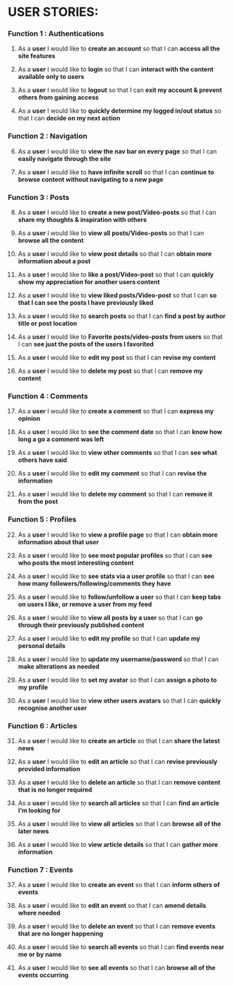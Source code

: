 # USER STORIES:

### Function 1 : Authentications
1. As a **user** I would like to **create an account** so that I can **access all the site features**

2. As a **user** I would like to **login** so that I can **interact with the content available only to users**

3. As a **user** I would like to **logout** so that I can **exit my account & prevent others from gaining access**

4. As a **user** I would like to **quickly determine my logged in/out status** so that I can **decide on my next action**

### Function 2 : Navigation	
6. As a **user** I would like to **view the nav bar on every page** so that I can **easily navigate through the site**

7. As a **user** I would like to **have infinite scroll** so that I can **continue to browse content without navigating to a new page**

### Function 3 : Posts
8. As a **user** I would like to **create a new post/Video-posts** so that I can **share my thoughts & inspiration with others**

9. As a **user** I would like to **view all posts/Video-posts** so that I can **browse all the content**

10. As a **user** I would like to **view post details** so that I can **obtain more information about a post**

11. As a **user** I would like to **like a post/Video-post** so that I can **quickly show my appreciation for another users content**

12. As a **user** I would like to **view liked posts/Video-post** so that I can **so that I can see the posts I have previously liked**

13. As a **user** I would like to **search posts** so that I can **find a post by author title or post location**

14. As a **user** I would like to **Favorite posts/video-posts from  users** so that I can **see just the posts of the users I favorited**

15. As a **user** I would like to **edit my post** so that I can **revise my content**

16. As a **user** I would like to **delete my post** so that I can **remove my content**

### Function 4 : Comments
17. As a **user** I would like to **create a comment** so that I can **express my opinion**

18. As a **user** I would like to **see the comment date** so that I can **know how long a go a comment was left**

19. As a **user** I would like to **view other comments** so that I can **see what others have said**

20. As a **user** I would like to **edit my comment** so that I can **revise the information**

21. As a **user** I would like to **delete my comment** so that I can **remove it from the post**

### Function 5 : Profiles
22. As a **user** I would like to **view a profile page** so that I can **obtain more information about that user**

23. As a **user** I would like to **see most popular profiles** so that I can **see who posts the most interesting content**

24. As a **user** I would like to **see stats via a user profile** so that I can **see how many followers/following/comments they have**

25. As a **user** I would like to **follow/unfollow a user** so that I can **keep tabs on users I like, or remove a user from my feed**

26. As a **user** I would like to **view all posts by a user** so that I can **go through their previously published content**

27. As a **user** I would like to **edit my profile** so that I can **update my personal details**

28. As a **user** I would like to **update my username/password** so that I can **make alterations as needed**

29. As a **user** I would like to **set my avatar** so that I can **assign a photo to my profile**

30. As a **user** I would like to **view other users avatars** so that I can **quickly recognise another user**

### Function 6 : Articles
31. As a **user** I would like to **create an article** so that I can **share the latest news**

32. As a **user** I would like to **edit an article** so that I can **revise previously provided information**

33. As a **user** I would like to **delete an article** so that I can **remove content that is no longer required**

34. As a **user** I would like to **search all articles** so that I can **find an article I’m looking for**

35. As a **user** I would like to **view all articles** so that I can **browse all of the later news**

36. As a **user** I would like to **view article details** so that I can **gather more information**

### Function 7 : Events
37. As a **user** I would like to **create an event** so that I can **inform others of events**

38. As a **user** I would like to **edit an event** so that I can **amend details where needed**

39. As a **user** I would like to **delete an event** so that I can **remove events that are no longer happening**

40. As a **user** I would like to **search all events** so that I can **find events near me or by name**

41. As a **user** I would like to **see all events** so that I can **browse all of the events occurring**
